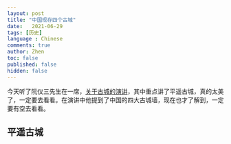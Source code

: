 ```yaml
---
layout: post
title: "中国现存四个古城"
date:   2021-06-29
tags: [历史]
language : Chinese
comments: true
author: Zhen
toc: false
published: false
hidden: false
---
```

今天听了阮仪三先生在一席，[关于古城的演讲](https://youtu.be/c5jFu3cOBrg)，其中重点讲了平遥古城，真的太美了，一定要去看看。在演讲中他提到了中国的四大古城墙，现在也才了解到，一定要有空去看看。

## 平遥古城


<!--stackedit_data:
eyJoaXN0b3J5IjpbLTczMTUwNDY1MiwyNjI0MzE4ODZdfQ==
-->
